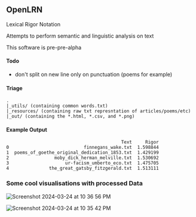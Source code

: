OpenLRN
---
Lexical Rigor Notation 


Attempts to perform semantic and linguistic analysis on text

This software is pre-pre-alpha 

#### Todo
* don't split on new line only on punctuation (poems for example)

#### Triage
```
.
|_utils/ (containing common words.txt)
|_resources/ (containing raw txt represntation of articles/poems/etc)
|_out/ (containing the *.html, *.csv, and *.png)
```

#### Example Output
```
                                           Text     Rigor
0                            finnegans_wake.txt  1.598844
1  poems_of_goethe_original_dedication_1853.txt  1.429199
2                 moby_dick_herman_melville.txt  1.530692
3                     ur-facism_umberto_eco.txt  1.475705
4               the_great_gatsby_fitzgerald.txt  1.513111
```

### Some cool visualisations with processed Data
![Screenshot 2024-03-24 at 10 36 56 PM](https://github.com/aryanrsuri/OpenLRN/assets/13823329/c9bcc80c-b6bb-45ba-bb9d-09ca6e523c33)

![Screenshot 2024-03-24 at 10 35 42 PM](https://github.com/aryanrsuri/OpenLRN/assets/13823329/f7e3fd5b-d22a-4135-aa18-eb74772d818c)


